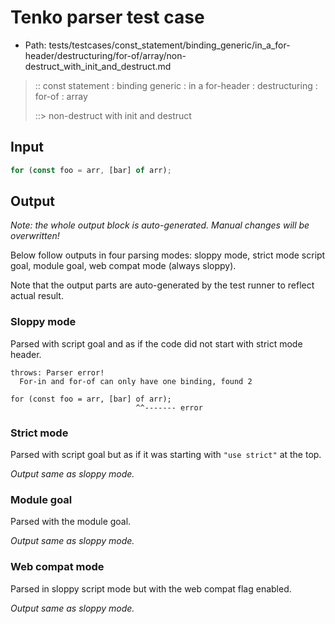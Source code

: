 # Tenko parser test case

- Path: tests/testcases/const_statement/binding_generic/in_a_for-header/destructuring/for-of/array/non-destruct_with_init_and_destruct.md

> :: const statement : binding generic : in a for-header : destructuring : for-of : array
>
> ::> non-destruct with init and destruct

## Input

`````js
for (const foo = arr, [bar] of arr);
`````

## Output

_Note: the whole output block is auto-generated. Manual changes will be overwritten!_

Below follow outputs in four parsing modes: sloppy mode, strict mode script goal, module goal, web compat mode (always sloppy).

Note that the output parts are auto-generated by the test runner to reflect actual result.

### Sloppy mode

Parsed with script goal and as if the code did not start with strict mode header.

`````
throws: Parser error!
  For-in and for-of can only have one binding, found 2

for (const foo = arr, [bar] of arr);
                            ^^------- error
`````

### Strict mode

Parsed with script goal but as if it was starting with `"use strict"` at the top.

_Output same as sloppy mode._

### Module goal

Parsed with the module goal.

_Output same as sloppy mode._

### Web compat mode

Parsed in sloppy script mode but with the web compat flag enabled.

_Output same as sloppy mode._
